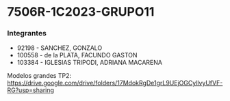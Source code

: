 # 7506R-1C2023-GRUPO11
### Integrantes
- 92198  - SANCHEZ, GONZALO
- 100558 - de la PLATA, FACUNDO GASTON
- 103384 - IGLESIAS TRIPODI, ADRIANA MACARENA


Modelos grandes TP2: https://drive.google.com/drive/folders/17MdokRgDe1grL9UEjOGCyllvyUfVF-RG?usp=sharing